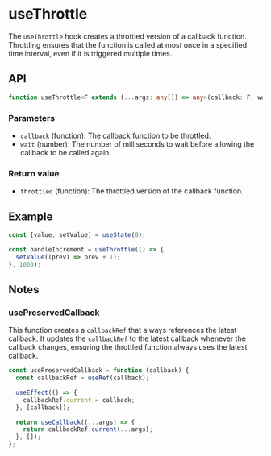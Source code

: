 # useThrottle

The `useThrottle` hook creates a throttled version of a callback function.
Throttling ensures that the function is called at most once in a specified time interval, even if it is triggered multiple times.

## API

```ts
function useThrottle<F extends (...args: any[]) => any>(callback: F, wait: number);
```

### Parameters

- `callback` (function): The callback function to be throttled.
- `wait` (number): The number of milliseconds to wait before allowing the callback to be called again.

### Return value

- `throttled` (function): The throttled version of the callback function.

## Example

```jsx
const [value, setValue] = useState(0);

const handleIncrement = useThrottle(() => {
  setValue((prev) => prev + 1);
}, 1000);
```

## Notes

### usePreservedCallback

This function creates a `callbackRef` that always references the latest callback.
It updates the `callbackRef` to the latest callback whenever the callback changes, ensuring the throttled function always uses the latest callback.

```jsx
const usePreservedCallback = function (callback) {
  const callbackRef = useRef(callback);

  useEffect(() => {
    callbackRef.current = callback;
  }, [callback]);

  return useCallback((...args) => {
    return callbackRef.current(...args);
  }, []);
};
```
